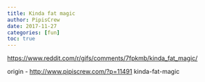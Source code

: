 ```yaml
---
title: Kinda fat magic
author: PipisCrew
date: 2017-11-27
categories: [fun]
toc: true
---
```


https://www.reddit.com/r/gifs/comments/7fpkmb/kinda_fat_magic/

origin - http://www.pipiscrew.com/?p=11491 kinda-fat-magic